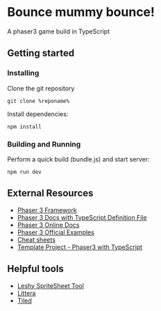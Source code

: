 # Bounce mummy bounce!

A phaser3 game build in TypeScript

## Getting started

### Installing

Clone the git repository

```
git clone %reponame%
```

Install dependencies:

```
npm install
```

### Building and Running

Perform a quick build (bundle.js) and start server:

```
npm run dev
```

## External Resources

- [Phaser 3 Framework](https://github.com/photonstorm/phaser)
- [Phaser 3 Docs with TypeScript Definition File](https://github.com/photonstorm/phaser3-docs)
- [Phaser 3 Online Docs](https://photonstorm.github.io/phaser3-docs/index.html)
- [Phaser 3 Official Examples](https://github.com/photonstorm/phaser3-examples)
- [Cheat sheets](https://github.com/digitsensitive/phaser3-typescript/blob/master/cheatsheets)
- [Template Project - Phaser3 with TypeScript](https://github.com/digitsensitive/phaser3-typescript)

## Helpful tools

- [Leshy SpriteSheet Tool](https://www.leshylabs.com/apps/sstool)
- [Littera](http://kvazars.com/littera)
- [Tiled](https://www.mapeditor.org)
